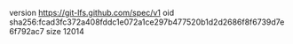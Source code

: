 version https://git-lfs.github.com/spec/v1
oid sha256:fcad3fc372a408fddc1e072a1ce297b477520b1d2d2686f8f6739d7e6f792ac7
size 12014
